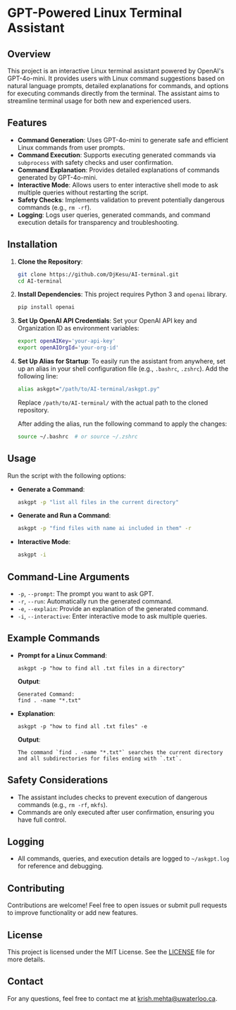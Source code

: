 # GPT-Powered Linux Terminal Assistant

## Overview
This project is an interactive Linux terminal assistant powered by OpenAI's GPT-4o-mini. It provides users with Linux command suggestions based on natural language prompts, detailed explanations for commands, and options for executing commands directly from the terminal. The assistant aims to streamline terminal usage for both new and experienced users.

## Features
- **Command Generation**: Uses GPT-4o-mini to generate safe and efficient Linux commands from user prompts.
- **Command Execution**: Supports executing generated commands via `subprocess` with safety checks and user confirmation.
- **Command Explanation**: Provides detailed explanations of commands generated by GPT-4o-mini.
- **Interactive Mode**: Allows users to enter interactive shell mode to ask multiple queries without restarting the script.
- **Safety Checks**: Implements validation to prevent potentially dangerous commands (e.g., `rm -rf`).
- **Logging**: Logs user queries, generated commands, and command execution details for transparency and troubleshooting.

## Installation
1. **Clone the Repository**:
   ```bash
   git clone https://github.com/DjKesu/AI-terminal.git
   cd AI-terminal
   ```

2. **Install Dependencies**:
   This project requires Python 3 and `openai` library.
   ```bash
   pip install openai
   ```

3. **Set Up OpenAI API Credentials**:
   Set your OpenAI API key and Organization ID as environment variables:
   ```bash
   export openAIKey='your-api-key'
   export openAIOrgId='your-org-id'
   ```

4. **Set Up Alias for Startup**:
   To easily run the assistant from anywhere, set up an alias in your shell configuration file (e.g., `.bashrc`, `.zshrc`). Add the following line:
   ```bash
   alias askgpt="/path/to/AI-terminal/askgpt.py"
   ```
   Replace `/path/to/AI-terminal/` with the actual path to the cloned repository.

   After adding the alias, run the following command to apply the changes:
   ```bash
   source ~/.bashrc  # or source ~/.zshrc
   ```

## Usage
Run the script with the following options:
- **Generate a Command**:
  ```bash
  askgpt -p "list all files in the current directory"
  ```
- **Generate and Run a Command**:
  ```bash
  askgpt -p "find files with name ai included in them" -r
  ```
- **Interactive Mode**:
  ```bash
  askgpt -i
  ```

## Command-Line Arguments
- `-p`, `--prompt`: The prompt you want to ask GPT.
- `-r`, `--run`: Automatically run the generated command.
- `-e`, `--explain`: Provide an explanation of the generated command.
- `-i`, `--interactive`: Enter interactive mode to ask multiple queries.

## Example Commands
- **Prompt for a Linux Command**:
  ```
  askgpt -p "how to find all .txt files in a directory"
  ```
  **Output**:
  ```
  Generated Command:
  find . -name "*.txt"
  ```

- **Explanation**:
  ```
  askgpt -p "how to find all .txt files" -e
  ```
  **Output**:
  ```
  The command `find . -name "*.txt"` searches the current directory and all subdirectories for files ending with `.txt`.
  ```

## Safety Considerations
- The assistant includes checks to prevent execution of dangerous commands (e.g., `rm -rf`, `mkfs`).
- Commands are only executed after user confirmation, ensuring you have full control.

## Logging
- All commands, queries, and execution details are logged to `~/askgpt.log` for reference and debugging.

## Contributing
Contributions are welcome! Feel free to open issues or submit pull requests to improve functionality or add new features.

## License
This project is licensed under the MIT License. See the [LICENSE](LICENSE) file for more details.

## Contact
For any questions, feel free to contact me at [krish.mehta@uwaterloo.ca](mailto:krish.mehta@uwaterloo.ca).
